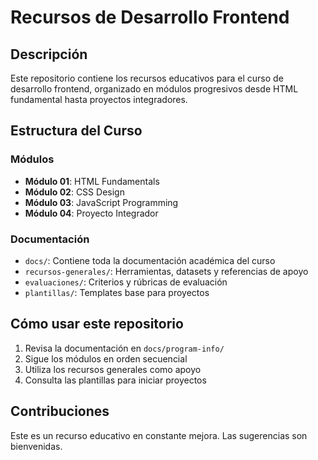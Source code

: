 # Recursos de Desarrollo Frontend

## Descripción
Este repositorio contiene los recursos educativos para el curso de desarrollo frontend, organizado en módulos progresivos desde HTML fundamental hasta proyectos integradores.

## Estructura del Curso

### Módulos
- **Módulo 01**: HTML Fundamentals
- **Módulo 02**: CSS Design  
- **Módulo 03**: JavaScript Programming
- **Módulo 04**: Proyecto Integrador

### Documentación
- `docs/`: Contiene toda la documentación académica del curso
- `recursos-generales/`: Herramientas, datasets y referencias de apoyo
- `evaluaciones/`: Criterios y rúbricas de evaluación
- `plantillas/`: Templates base para proyectos

## Cómo usar este repositorio
1. Revisa la documentación en `docs/program-info/`
2. Sigue los módulos en orden secuencial
3. Utiliza los recursos generales como apoyo
4. Consulta las plantillas para iniciar proyectos

## Contribuciones
Este es un recurso educativo en constante mejora. Las sugerencias son bienvenidas.
